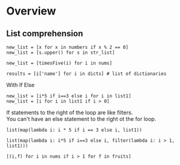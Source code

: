 # Overview

## List comprehension
```
new_list = [x for x in numbers if x % 2 == 0]
new_list = [s.upper() for s in str_list]

new_list = [timesFive(i) for i in nums]

results = [i['name'] for i in dicts] # list of dictionaries
```
With If Else
```
new_list = [i*5 if i==3 else i for i in list1]
new_list = [i for i in list1 if i > 0]
```
If statements to the right of the loop are like filters.  
You can't have an else statement to the right ot the for loop.  
```
list(map(lambda i: i * 5 if i == 3 else i, list1))

list(map(lambda i: i*5 if i==3 else i, filter(lambda i: i > 1, list1)))
```

```
[(i,f) for i in nums if i > 1 for f in fruits]
```